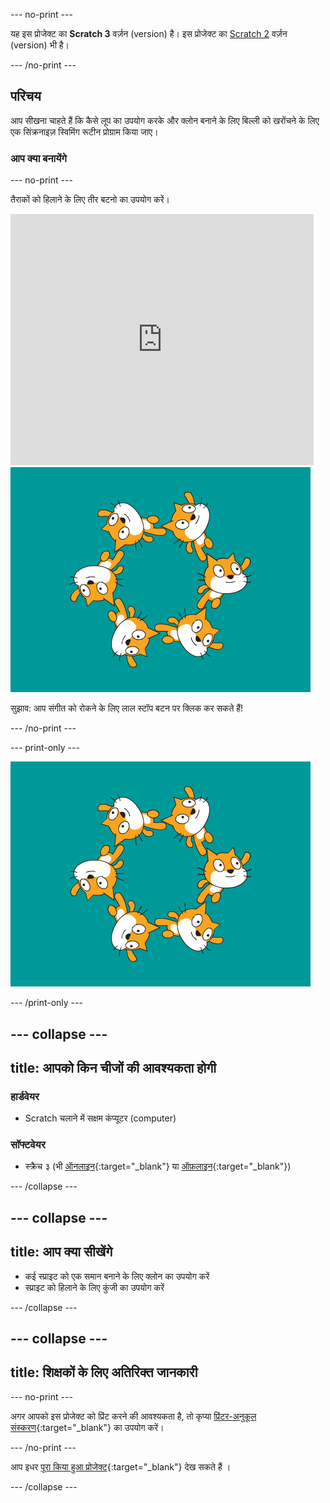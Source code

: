 --- no-print ---

यह इस प्रोजेक्ट का **Scratch 3** वर्ज़न (version) है। इस प्रोजेक्ट का [Scratch 2](https://projects.raspberrypi.org/hi-IN/projects/synchronised-swimming-scratch2) वर्ज़न (version) भी है।

--- /no-print ---

## परिचय

आप सीखना चाहते हैं कि कैसे लूप का उपयोग करके और क्लोन बनाने के लिए बिल्ली को खरोंचने के लिए एक सिंक्रनाइज़ स्विमिंग रूटीन प्रोग्राम किया जाए।

### आप क्या बनायेंगे

--- no-print ---

तैराकों को हिलाने के लिए तीर बटनो का उपयोग करें।

<div class="scratch-preview">
  <iframe allowtransparency="true" width="485" height="402" src="https://scratch.mit.edu/projects/embed/113149575/?autostart=false" frameborder="0" scrolling="no">></iframe>
  <img src="images/swim-final.png">
</div>

सुझाव: आप संगीत को रोकने के लिए लाल स्टॉप बटन पर क्लिक कर सकते हैं!

--- /no-print ---

--- print-only ---

![पूरा प्रोजेक्ट](images/swim-final.png)

--- /print-only ---

--- collapse ---
---
title: आपको किन चीजों की आवश्यकता होगी
---

### हार्डवेयर

+ Scratch चलाने में सक्षम कंप्यूटर (computer)

### सॉफ्टवेयर

+ स्क्रैच ३ (भी [ऑनलाइन](http://rpf.io/scratchon){:target="_blank"} या [ऑफ़लाइन](http://rpf.io/scratchoff){:target="_blank"})

--- /collapse ---

--- collapse ---
---
title: आप क्या सीखेंगे
---

- कई स्प्राइट को एक समान बनाने के लिए क्लोन का उपयोग करें
- स्प्राइट को हिलाने के लिए कुंजी का उपयोग करें

--- /collapse ---

--- collapse ---
---
title: शिक्षकों के लिए अतिरिक्त जानकारी
---

--- no-print ---

अगर आपको इस प्रोजेक्ट को प्रिंट करने की आवश्यकता है, तो कृप्या [प्रिंटर-अनुकूल संस्करण](https://projects.raspberrypi.org/hi-IN/projects/synchronised-swimming/print){:target="_blank"} का उपयोग करें।

--- /no-print ---

आप इधर [पूरा किया हुआ प्रोजेक्ट](http://rpf.io/p/hi-IN/synchronised-swimming-get){:target="_blank"} देख सकते हैं ।

--- /collapse ---
